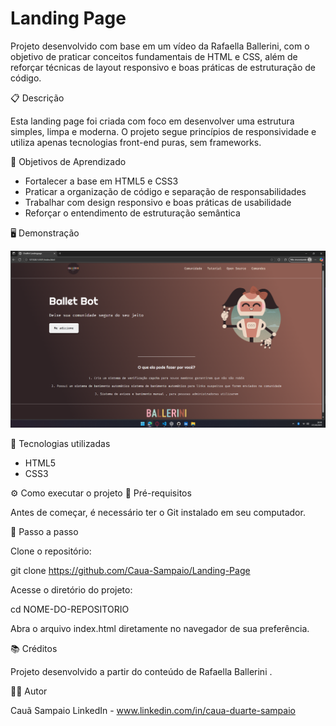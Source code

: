 # Landing Page

Projeto desenvolvido com base em um vídeo da Rafaella Ballerini, com o objetivo de praticar conceitos fundamentais de HTML e CSS, além de reforçar técnicas de layout responsivo e boas práticas de estruturação de código.

📋 Descrição

Esta landing page foi criada com foco em desenvolver uma estrutura simples, limpa e moderna.
O projeto segue princípios de responsividade e utiliza apenas tecnologias front-end puras, sem frameworks.

🧠 Objetivos de Aprendizado

- Fortalecer a base em HTML5 e CSS3
- Praticar a organização de código e separação de responsabilidades
- Trabalhar com design responsivo e boas práticas de usabilidade
- Reforçar o entendimento de estruturação semântica

🖥️ Demonstração

![Preview do projeto](./assets/preview.png)

🧩 Tecnologias utilizadas

- HTML5
- CSS3

⚙️ Como executar o projeto
🧾 Pré-requisitos

Antes de começar, é necessário ter o Git
 instalado em seu computador.

🚀 Passo a passo

Clone o repositório:

git clone https://github.com/Caua-Sampaio/Landing-Page

Acesse o diretório do projeto:

cd NOME-DO-REPOSITORIO


Abra o arquivo index.html diretamente no navegador de sua preferência.

📚 Créditos

Projeto desenvolvido a partir do conteúdo de Rafaella Ballerini
.

👨‍💻 Autor

Cauã Sampaio
LinkedIn - www.linkedin.com/in/caua-duarte-sampaio
